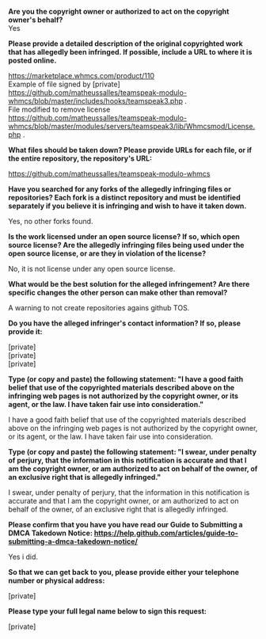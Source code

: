 **Are you the copyright owner or authorized to act on the copyright owner's behalf?**  
Yes  
  
**Please provide a detailed description of the original copyrighted work that has allegedly been infringed. If possible, include a URL to where it is posted online.**  
  
https://marketplace.whmcs.com/product/110  
Example of file signed by [private] https://github.com/matheussalles/teamspeak-modulo-whmcs/blob/master/includes/hooks/teamspeak3.php .  
File modified to remove license https://github.com/matheussalles/teamspeak-modulo-whmcs/blob/master/modules/servers/teamspeak3/lib/Whmcsmod/License.php .  
  
**What files should be taken down? Please provide URLs for each file, or if the entire repository, the repository's URL:**  
  
https://github.com/matheussalles/teamspeak-modulo-whmcs  
  
**Have you searched for any forks of the allegedly infringing files or repositories? Each fork is a distinct repository and must be identified separately if you believe it is infringing and wish to have it taken down.**  
  
Yes, no other forks found.  
  
**Is the work licensed under an open source license? If so, which open source license? Are the allegedly infringing files being used under the open source license, or are they in violation of the license?**  
  
No, it is not license under any open source license.  
  
**What would be the best solution for the alleged infringement? Are there specific changes the other person can make other than removal?**  
  
A warning to not create repositories agains github TOS.  
  
**Do you have the alleged infringer's contact information? If so, please provide it:**  
  
[private]  
[private]   
[private]    
  
**Type (or copy and paste) the following statement: "I have a good faith belief that use of the copyrighted materials described above on the infringing web pages is not authorized by the copyright owner, or its agent, or the law. I have taken fair use into consideration."**  
  
I have a good faith belief that use of the copyrighted materials described above on the infringing web pages is not authorized by the copyright owner, or its agent, or the law. I have taken fair use into consideration.  
  
**Type (or copy and paste) the following statement: "I swear, under penalty of perjury, that the information in this notification is accurate and that I am the copyright owner, or am authorized to act on behalf of the owner, of an exclusive right that is allegedly infringed."**  
  
I swear, under penalty of perjury, that the information in this notification is accurate and that I am the copyright owner, or am authorized to act on behalf of the owner, of an exclusive right that is allegedly infringed.  
  
**Please confirm that you have you have read our Guide to Submitting a DMCA Takedown Notice: https://help.github.com/articles/guide-to-submitting-a-dmca-takedown-notice/**  
  
Yes i did.  
  
**So that we can get back to you, please provide either your telephone number or physical address:**  
  
[private]  
  
**Please type your full legal name below to sign this request:**  
  
[private]   
